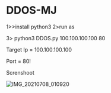 # DDOS-MJ

1>>install python3
2>run as

3> python3 DDOS.py 100.100.100.100 80

Target Ip = 100.100.100.100

Port = 80!

Screnshoot

![IMG_20210708_010920](https://user-images.githubusercontent.com/87042573/124816260-1d995100-df8a-11eb-961f-6068bd496b18.png)

